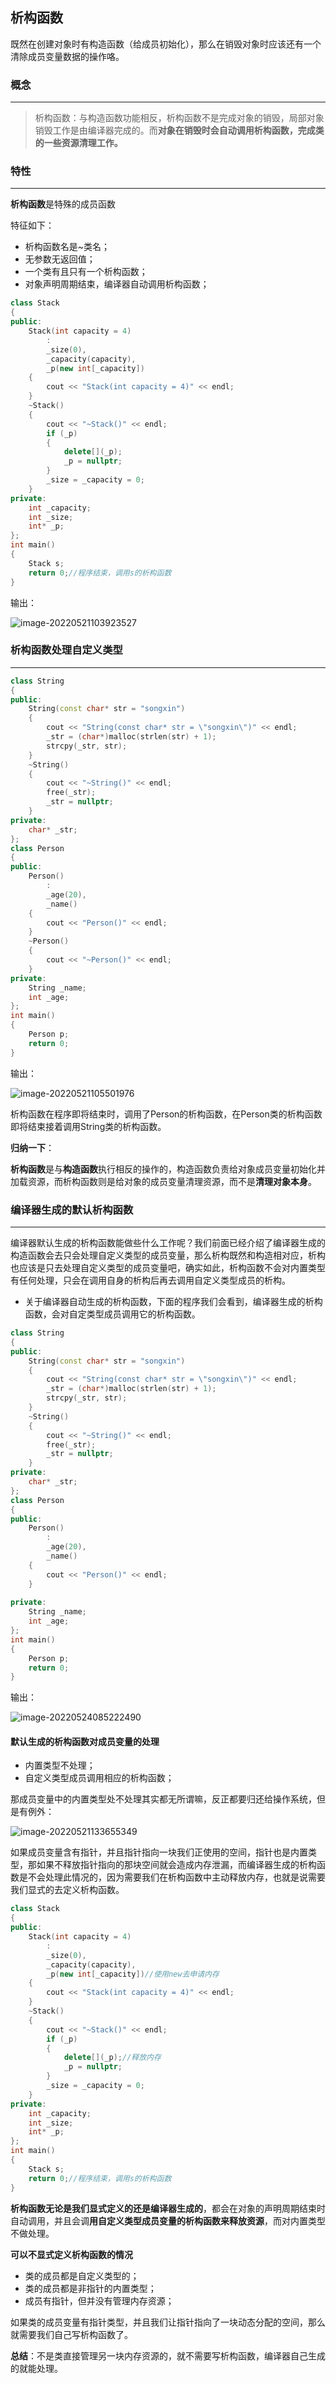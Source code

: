 ## 析构函数

既然在创建对象时有构造函数（给成员初始化），那么在销毁对象时应该还有一个清除成员变量数据的操作咯。

### 概念

---

> 析构函数：与构造函数功能相反，析构函数不是完成对象的销毁，局部对象销毁工作是由编译器完成的。而**对象在销毁时会自动调用析构函数，完成类的一些资源清理工作。**

### 特性

---

**析构函数**是特殊的成员函数

特征如下：

* 析构函数名是~类名；
* 无参数无返回值；
* 一个类有且只有一个析构函数；
* 对象声明周期结束，编译器自动调用析构函数；

```cpp
class Stack
{
public:
	Stack(int capacity = 4)
		:
		_size(0),
		_capacity(capacity),
		_p(new int[_capacity])
	{
		cout << "Stack(int capacity = 4)" << endl;
	}
	~Stack()
	{
		cout << "~Stack()" << endl;
		if (_p)
		{
			delete[](_p);
            _p = nullptr;
		}
		_size = _capacity = 0;
	}
private:	
	int _capacity;
	int _size;
	int* _p;
};
int main()
{
	Stack s;
	return 0;//程序结束，调用s的析构函数
}
```

输出：

![image-20220521103923527](https://cdn.jsdelivr.net/gh/sxfinn/CDN/img/202212021627630.png)

### 析构函数处理自定义类型

---

```cpp
class String
{
public:
	String(const char* str = "songxin")
	{
		cout << "String(const char* str = \"songxin\")" << endl;
		_str = (char*)malloc(strlen(str) + 1);
		strcpy(_str, str);
	}
	~String()
	{
		cout << "~String()" << endl;
		free(_str);
		_str = nullptr;
	}
private:
	char* _str;
};
class Person
{
public:
	Person()
		:
		_age(20),
		_name()
	{
		cout << "Person()" << endl;
	}
	~Person()
	{
		cout << "~Person()" << endl;
	}
private:
	String _name;
	int _age;
};
int main()
{
	Person p;
	return 0;
}
```

输出：

![image-20220521105501976](https://cdn.jsdelivr.net/gh/sxfinn/CDN/img/202212021627261.png)

析构函数在程序即将结束时，调用了Person的析构函数，在Person类的析构函数即将结束接着调用String类的析构函数。

**归纳一下**：

**析构函数**是与**构造函数**执行相反的操作的，构造函数负责给对象成员变量初始化并加载资源，而析构函数则是给对象的成员变量清理资源，而不是**清理对象本身**。

### 编译器生成的默认析构函数

---

编译器默认生成的析构函数能做些什么工作呢？我们前面已经介绍了编译器生成的构造函数会去只会处理自定义类型的成员变量，那么析构既然和构造相对应，析构也应该是只去处理自定义类型的成员变量吧，确实如此，析构函数不会对内置类型有任何处理，只会在调用自身的析构后再去调用自定义类型成员的析构。

* 关于编译器自动生成的析构函数，下面的程序我们会看到，编译器生成的析构函数，会对自定类型成员调用它的析构函数。

```cpp
class String
{
public:
	String(const char* str = "songxin")
	{
		cout << "String(const char* str = \"songxin\")" << endl;
		_str = (char*)malloc(strlen(str) + 1);
		strcpy(_str, str);
	}
	~String()
	{
		cout << "~String()" << endl;
		free(_str);
		_str = nullptr;
	}
private:
	char* _str;
};
class Person
{
public:
	Person()
		:
		_age(20),
		_name()
	{
		cout << "Person()" << endl;
	}
	
private:
	String _name;
	int _age;
};
int main()
{
	Person p;
	return 0;
}
```

输出：

![image-20220524085222490](https://cdn.jsdelivr.net/gh/sxfinn/CDN/img/202212021627211.png)

####  默认生成的析构函数对成员变量的处理

* 内置类型不处理；
* 自定义类型成员调用相应的析构函数；

那成员变量中的内置类型处不处理其实都无所谓嘛，反正都要归还给操作系统，但是有例外：

![image-20220521133655349](https://cdn.jsdelivr.net/gh/sxfinn/CDN/img/202212021627494.png)

如果成员变量含有指针，并且指针指向一块我们正使用的空间，指针也是内置类型，那如果不释放指针指向的那块空间就会造成内存泄漏，而编译器生成的析构函数是不会处理此情况的，因为需要我们在析构函数中主动释放内存，也就是说需要我们显式的去定义析构函数。

```cpp
class Stack
{
public:
	Stack(int capacity = 4)
		:
		_size(0),
		_capacity(capacity),
		_p(new int[_capacity])//使用new去申请内存
	{
		cout << "Stack(int capacity = 4)" << endl;
	}
	~Stack()
	{
		cout << "~Stack()" << endl;
		if (_p)
		{
			delete[](_p);//释放内存
            _p = nullptr;
		}
		_size = _capacity = 0;
	}
private:	
	int _capacity;
	int _size;
	int* _p;
};
int main()
{
	Stack s;
	return 0;//程序结束，调用s的析构函数
}
```

**析构函数无论是我们显式定义的还是编译器生成的**，都会在对象的声明周期结束时自动调用，并且会调**用自定义类型成员变量的析构函数来释放资源**，而对内置类型不做处理。

**可以不显式定义析构函数的情况**

* 类的成员都是自定义类型的；
* 类的成员都是非指针的内置类型；
* 成员有指针，但并没有管理内存资源；

如果类的成员变量有指针类型，并且我们让指针指向了一块动态分配的空间，那么就需要我们自己写析构函数了。

**总结**：不是类直接管理另一块内存资源的，就不需要写析构函数，编译器自己生成的就能处理。

